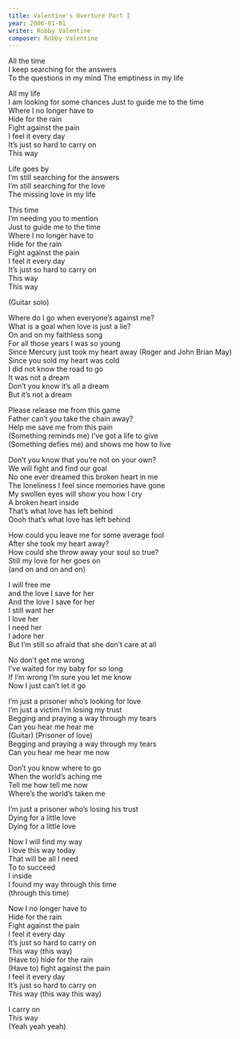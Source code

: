 ```yaml
---
title: Valentine's Overture Part I
year: 2006-01-01
writer: Robby Valentine
composer: Robby Valentine
---
```


<p>All the time<br />
I keep searching for the answers<br />
To the questions in my mind
The emptiness in my life</p>

<p>All my life<br />
I am looking for some chances
Just to guide me to the time<br />
Where I no longer have to<br />
Hide for the rain<br />
Fight against the pain<br />
I feel it every day<br />
It’s just so hard to carry on<br />
This way</p>

<p>Life goes by<br />
I’m still searching for the answers<br />
I’m still searching for the love<br />
The missing love in my life</p>

<p>This time<br />
I’m needing you to mention<br />
Just to guide me to the time<br />
Where I no longer have to<br />
Hide for the rain<br />
Fight against the pain<br />
I feel it every day<br />
It’s just so hard to carry on<br />
This way<br />
This way</p>

<p>(Guitar solo)</p>

<p>Where do I go when everyone’s against me?<br />
What is a goal when love is just a lie?<br />
On and on my faithless song <br />
For all those years I was so young<br />
Since Mercury just took my heart away (Roger and John Brian May)<br />
Since you sold my heart was cold <br />
I did not know the road to go<br />
It was not a dream<br />
Don’t you know it’s all a dream<br />
But it’s not a dream</p>

<p>Please release me from this game<br />
Father can’t you take the chain away?<br />
Help me save me from this pain<br />
(Something reminds me) I’ve got a life to give<br />
(Something defies me) and shows me how to live</p>

<p>Don’t you know that you’re not on your own?<br />
We will fight and find our goal<br />
No one ever dreamed this broken heart in me<br />
The loneliness I feel since memories have gone<br />
My swollen eyes will show you how I cry<br />
A broken heart inside<br />
That’s what love has left behind<br />
Oooh that’s what love has left behind</p>

<p>How could you leave me for some average fool<br />
After she took my heart away?<br />
How could she throw away your soul so true?<br />
Still my love for her goes on<br />
(and on and on and on)</p>

<p>I will free me<br />
and the love I save for her<br />
And the love I save for her<br />
I still want her<br />
I love her<br />
I need her<br />
I adore her<br />
But I’m still so afraid that she don’t care at all</p>

<p>No don’t get me wrong<br />
I’ve waited for my baby for so long<br />
If I’m wrong I’m sure you let me know<br />
Now I just can’t let it go</p>

<p>I’m just a prisoner who’s looking for love<br />
I’m just a victim I’m losing my trust<br />
Begging and praying a way through my tears<br />
Can you hear me hear me<br />
(Guitar) (Prisoner of love)<br />
Begging and praying a way through my tears<br />
Can you hear me hear me now</p>

<p>Don’t you know where to go<br />
When the world’s aching me<br />
Tell me how tell me now<br />
Where’s the world’s taken me</p>

<p>I’m just a prisoner who’s losing his trust<br />
Dying for a little love<br />
Dying for a little love</p>

<p>Now I will find my way<br />
I love this way today<br />
That will be all I need<br />
To to succeed<br />
I inside<br />
I found my way through this time<br />
(through this time)</p>

<p>Now I no longer have to<br />
Hide for the rain<br />
Fight against the pain<br />
I feel it every day<br />
It’s just so hard to carry on<br />
This way (this way)<br />
(Have to) hide for the rain<br />
(Have to) fight against the pain<br />
I feel it every day<br />
It’s just so hard to carry on<br />
This way (this way this way)</p>

<p>I carry on<br />
This way<br />
(Yeah yeah yeah)</p>